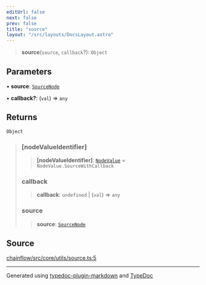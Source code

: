 ```yaml
---
editUrl: false
next: false
prev: false
title: "source"
layout: "/src/layouts/DocsLayout.astro"
---
```


> **source**(`source`, `callback`?): `Object`

## Parameters

• **source**: [`SourceNode`](/api/core/sourcenode/interfaces/sourcenode/)

• **callback?**: (`val`) => `any`

## Returns

`Object`

> ### [nodeValueIdentifier]
>
> > **[nodeValueIdentifier]**: [`NodeValue`](/api/core/inputnode/enumerations/nodevalue/) = `NodeValue.SourceWithCallback`
>
> ### callback
>
> > **callback**: `undefined` \| (`val`) => `any`
>
> ### source
>
> > **source**: [`SourceNode`](/api/core/sourcenode/interfaces/sourcenode/)
>

## Source

[chainflow/src/core/utils/source.ts:5](https://github.com/edwinlzs/chainflow/blob/99ff659/src/core/utils/source.ts#L5)

***

Generated using [typedoc-plugin-markdown](https://www.npmjs.com/package/typedoc-plugin-markdown) and [TypeDoc](https://typedoc.org/)

